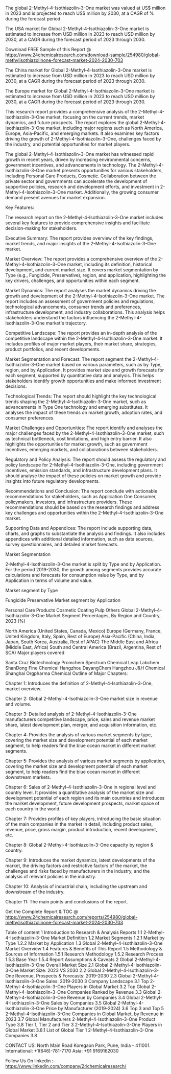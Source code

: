 The global 2-Methyl-4-Isothiazolin-3-One market was valued at US$ million in 2023 and is projected to reach US$ million by 2030, at a CAGR of % during the forecast period.

The USA market for Global 2-Methyl-4-Isothiazolin-3-One  market is estimated to increase from USD million in 2023 to reach USD million by 2030, at a CAGR during the forecast period of 2023 through 2030.

Download FREE Sample of this Report @ https://www.24chemicalresearch.com/download-sample/254980/global-methylisothiazolinone-forecast-market-2024-2030-703

The China market for Global 2-Methyl-4-Isothiazolin-3-One  market is estimated to increase from USD million in 2023 to reach USD million by 2030, at a CAGR during the forecast period of 2023 through 2030.

The Europe market for Global 2-Methyl-4-Isothiazolin-3-One  market is estimated to increase from USD million in 2023 to reach USD million by 2030, at a CAGR during the forecast period of 2023 through 2030.

This research report provides a comprehensive analysis of the 2-Methyl-4-Isothiazolin-3-One market, focusing on the current trends, market dynamics, and future prospects. The report explores the global 2-Methyl-4-Isothiazolin-3-One market, including major regions such as North America, Europe, Asia-Pacific, and emerging markets. It also examines key factors driving the growth of 2-Methyl-4-Isothiazolin-3-One, challenges faced by the industry, and potential opportunities for market players.

The global 2-Methyl-4-Isothiazolin-3-One market has witnessed rapid growth in recent years, driven by increasing environmental concerns, government incentives, and advancements in technology. The 2-Methyl-4-Isothiazolin-3-One market presents opportunities for various stakeholders, including Personal Care Products, Cosmetic. Collaboration between the private sector and governments can accelerate the development of supportive policies, research and development efforts, and investment in 2-Methyl-4-Isothiazolin-3-One market. Additionally, the growing consumer demand present avenues for market expansion.

Key Features:

The research report on the 2-Methyl-4-Isothiazolin-3-One market includes several key features to provide comprehensive insights and facilitate decision-making for stakeholders.

Executive Summary: The report provides overview of the key findings, market trends, and major insights of the 2-Methyl-4-Isothiazolin-3-One market.

Market Overview: The report provides a comprehensive overview of the 2-Methyl-4-Isothiazolin-3-One market, including its definition, historical development, and current market size. It covers market segmentation by Type (e.g., Fungicide, Preservative), region, and application, highlighting the key drivers, challenges, and opportunities within each segment.

Market Dynamics: The report analyses the market dynamics driving the growth and development of the 2-Methyl-4-Isothiazolin-3-One market. The report includes an assessment of government policies and regulations, technological advancements, consumer trends and preferences, infrastructure development, and industry collaborations. This analysis helps stakeholders understand the factors influencing the 2-Methyl-4-Isothiazolin-3-One market's trajectory.

Competitive Landscape: The report provides an in-depth analysis of the competitive landscape within the 2-Methyl-4-Isothiazolin-3-One market. It includes profiles of major market players, their market share, strategies, product portfolios, and recent developments.

Market Segmentation and Forecast: The report segment the 2-Methyl-4-Isothiazolin-3-One market based on various parameters, such as by Type, region, and by Application. It provides market size and growth forecasts for each segment, supported by quantitative data and analysis. This helps stakeholders identify growth opportunities and make informed investment decisions.

Technological Trends: The report should highlight the key technological trends shaping the 2-Methyl-4-Isothiazolin-3-One market, such as advancements in Type One technology and emerging substitutes. It analyses the impact of these trends on market growth, adoption rates, and consumer preferences.

Market Challenges and Opportunities: The report identify and analyses the major challenges faced by the 2-Methyl-4-Isothiazolin-3-One market, such as technical bottleneck, cost limitations, and high entry barrier. It also highlights the opportunities for market growth, such as government incentives, emerging markets, and collaborations between stakeholders.

Regulatory and Policy Analysis: The report should assess the regulatory and policy landscape for 2-Methyl-4-Isothiazolin-3-One, including government incentives, emission standards, and infrastructure development plans. It should analyse the impact of these policies on market growth and provide insights into future regulatory developments.

Recommendations and Conclusion: The report conclude with actionable recommendations for stakeholders, such as Application One Consumer, policymakers, investors, and infrastructure providers. These recommendations should be based on the research findings and address key challenges and opportunities within the 2-Methyl-4-Isothiazolin-3-One market.

Supporting Data and Appendices: The report include supporting data, charts, and graphs to substantiate the analysis and findings. It also includes appendices with additional detailed information, such as data sources, survey questionnaires, and detailed market forecasts.

Market Segmentation

2-Methyl-4-Isothiazolin-3-One market is split by Type and by Application. For the period 2019-2030, the growth among segments provides accurate calculations and forecasts for consumption value by Type, and by Application in terms of volume and value.

Market segment by Type

Fungicide
Preservative
Market segment by Application

Personal Care Products
Cosmetic
Coating
Pulp
Others
Global 2-Methyl-4-Isothiazolin-3-One Market Segment Percentages, By Region and Country, 2023 (%)

North America (United States, Canada, Mexico)
Europe (Germany, France, United Kingdom, Italy, Spain, Rest of Europe)
Asia-Pacific (China, India, Japan, South Korea, Australia, Rest of APAC)
The Middle East and Africa (Middle East, Africa)
South and Central America (Brazil, Argentina, Rest of SCA)
Major players covered

Santa Cruz Biotechnology
Promchem
Spectrum Chemical
Leap Labchem
ShanDong Fine Chemical
Hangzhou DayangChem
Hangzhou J&H Chemical
Shanghai Orgpharma Chemical
Outline of Major Chapters:

Chapter 1: Introduces the definition of 2-Methyl-4-Isothiazolin-3-One, market overview.

Chapter 2: Global 2-Methyl-4-Isothiazolin-3-One market size in revenue and volume.

Chapter 3: Detailed analysis of 2-Methyl-4-Isothiazolin-3-One manufacturers competitive landscape, price, sales and revenue market share, latest development plan, merger, and acquisition information, etc.

Chapter 4: Provides the analysis of various market segments by type, covering the market size and development potential of each market segment, to help readers find the blue ocean market in different market segments.

Chapter 5: Provides the analysis of various market segments by application, covering the market size and development potential of each market segment, to help readers find the blue ocean market in different downstream markets.

Chapter 6: Sales of 2-Methyl-4-Isothiazolin-3-One in regional level and country level. It provides a quantitative analysis of the market size and development potential of each region and its main countries and introduces the market development, future development prospects, market space of each country in the world.

Chapter 7: Provides profiles of key players, introducing the basic situation of the main companies in the market in detail, including product sales, revenue, price, gross margin, product introduction, recent development, etc.

Chapter 8: Global 2-Methyl-4-Isothiazolin-3-One capacity by region & country.

Chapter 9: Introduces the market dynamics, latest developments of the market, the driving factors and restrictive factors of the market, the challenges and risks faced by manufacturers in the industry, and the analysis of relevant policies in the industry.

Chapter 10: Analysis of industrial chain, including the upstream and downstream of the industry.

Chapter 11: The main points and conclusions of the report.

Get the Complete Report & TOC @ https://www.24chemicalresearch.com/reports/254980/global-methylisothiazolinone-forecast-market-2024-2030-703

Table of content
1 Introduction to Research & Analysis Reports
1.1 2-Methyl-4-Isothiazolin-3-One Market Definition
1.2 Market Segments
1.2.1 Market by Type
1.2.2 Market by Application
1.3 Global 2-Methyl-4-Isothiazolin-3-One Market Overview
1.4 Features & Benefits of This Report
1.5 Methodology & Sources of Information
1.5.1 Research Methodology
1.5.2 Research Process
1.5.3 Base Year
1.5.4 Report Assumptions & Caveats
2 Global 2-Methyl-4-Isothiazolin-3-One Overall Market Size
2.1 Global 2-Methyl-4-Isothiazolin-3-One Market Size: 2023 VS 2030
2.2 Global 2-Methyl-4-Isothiazolin-3-One Revenue, Prospects & Forecasts: 2019-2030
2.3 Global 2-Methyl-4-Isothiazolin-3-One Sales: 2019-2030
3 Company Landscape
3.1 Top 2-Methyl-4-Isothiazolin-3-One Players in Global Market
3.2 Top Global 2-Methyl-4-Isothiazolin-3-One Companies Ranked by Revenue
3.3 Global 2-Methyl-4-Isothiazolin-3-One Revenue by Companies
3.4 Global 2-Methyl-4-Isothiazolin-3-One Sales by Companies
3.5 Global 2-Methyl-4-Isothiazolin-3-One Price by Manufacturer (2019-2024)
3.6 Top 3 and Top 5 2-Methyl-4-Isothiazolin-3-One Companies in Global Market, by Revenue in 2023
3.7 Global Manufacturers 2-Methyl-4-Isothiazolin-3-One Product Type
3.8 Tier 1, Tier 2 and Tier 3 2-Methyl-4-Isothiazolin-3-One Players in Global Market
3.8.1 List of Global Tier 1 2-Methyl-4-Isothiazolin-3-One Companies
3.8

CONTACT US:
North Main Road Koregaon Park, Pune, India - 411001.
International: +1(646)-781-7170
Asia: +91 9169162030

Follow Us On linkedin :- https://www.linkedin.com/company/24chemicalresearch/
